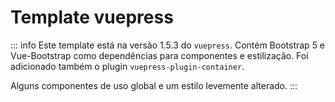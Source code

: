 # Template vuepress

::: info 
Este template está na versão 1.5.3 do `vuepress`. Contém Bootstrap 5 e Vue-Bootstrap como dependências para componentes e estilização. Foi adicionado também o plugin `vuepress-plugin-container`. 

Alguns componentes de uso global e um estilo levemente alterado.
:::
